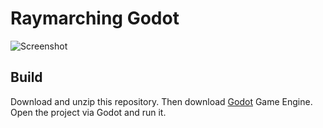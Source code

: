 # Raymarching Godot

![Screenshot](https://i.ibb.co/T1JTWft/Godot-v3-1-1-stable-win64-Gbe-NVT2qd-S.png)

## Build

Download and unzip this repository. Then download [Godot](https://godotengine.org/download) Game Engine. Open the project via Godot and run it.
